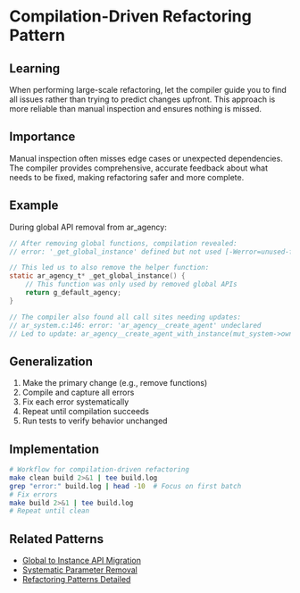 # Compilation-Driven Refactoring Pattern

## Learning
When performing large-scale refactoring, let the compiler guide you to find all issues rather than trying to predict changes upfront. This approach is more reliable than manual inspection and ensures nothing is missed.

## Importance
Manual inspection often misses edge cases or unexpected dependencies. The compiler provides comprehensive, accurate feedback about what needs to be fixed, making refactoring safer and more complete.

## Example
During global API removal from ar_agency:
```c
// After removing global functions, compilation revealed:
// error: '_get_global_instance' defined but not used [-Werror=unused-function]

// This led us to also remove the helper function:
static ar_agency_t* _get_global_instance() {
    // This function was only used by removed global APIs
    return g_default_agency;
}

// The compiler also found all call sites needing updates:
// ar_system.c:146: error: 'ar_agency__create_agent' undeclared
// Led to update: ar_agency__create_agent_with_instance(mut_system->own_agency, ...)
```

## Generalization
1. Make the primary change (e.g., remove functions)
2. Compile and capture all errors
3. Fix each error systematically
4. Repeat until compilation succeeds
5. Run tests to verify behavior unchanged

## Implementation
```bash
# Workflow for compilation-driven refactoring
make clean build 2>&1 | tee build.log
grep "error:" build.log | head -10  # Focus on first batch
# Fix errors
make build 2>&1 | tee build.log
# Repeat until clean
```

## Related Patterns
- [Global to Instance API Migration](global-to-instance-api-migration.md)
- [Systematic Parameter Removal](systematic-parameter-removal-refactoring.md)
- [Refactoring Patterns Detailed](refactoring-patterns-detailed.md)